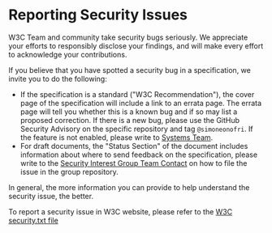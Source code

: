 # Reporting Security Issues

W3C Team and community take security bugs seriously. We appreciate your efforts to responsibly disclose your findings, and will make every effort to acknowledge your contributions.

If you believe that you have spotted a security bug in a specification, we invite you to do the following:
   - If the specification is a standard ("W3C Recommendation"), the cover page of the specification will include a link to an errata page. The errata page will tell you whether this is a known bug and if so may list a proposed correction. If there is a new bug, please use the GitHub Security Advisory on the specific repository and tag `@simoneonofri`. If the feature is not enabled, please write to [Systems Team](sysreq@w3.org). 
   - For draft documents, the "Status Section" of the document includes information about where to send feedback on the specification, please write to the [Security Interest Group Team Contact](simone@w3.org) on how to file the issue in the group repository.

In general, the more information you can provide to help understand the security issue, the better.

To report a security issue in W3C website, please refer to the [W3C security.txt file](https://w3.org/security.txt)
